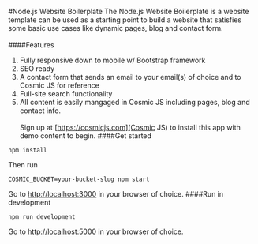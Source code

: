 #Node.js Website Boilerplate
The Node.js Website Boilerplate is a website template can be used as a starting point to build a website that satisfies some basic use cases like dynamic pages, blog and contact form.<br /><br />
####Features
1. Fully responsive down to mobile w/ Bootstrap framework<br />
2. SEO ready<br />
3. A contact form that sends an email to your email(s) of choice and to Cosmic JS for reference<br />
4. Full-site search functionality<br />
5. All content is easily mangaged in Cosmic JS including pages, blog and contact info.<br /><br />
Sign up at [https://cosmicjs.com](Cosmic JS) to install this app with demo content to begin.
####Get started
```
npm install
```
Then run 
```
COSMIC_BUCKET=your-bucket-slug npm start
```
Go to [http://localhost:3000](http://localhost:3000) in your browser of choice.
####Run in development
```
npm run development
```
Go to [http://localhost:5000](http://localhost:5000) in your browser of choice.